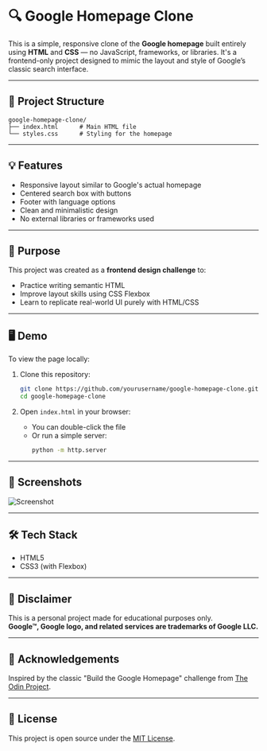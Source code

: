 # 🔍 Google Homepage Clone

This is a simple, responsive clone of the **Google homepage** built entirely using **HTML** and **CSS** — no JavaScript, frameworks, or libraries. It's a frontend-only project designed to mimic the layout and style of Google’s classic search interface.

---

## 📂 Project Structure

```
google-homepage-clone/
├── index.html      # Main HTML file
└── styles.css      # Styling for the homepage
```

---

## 💡 Features

- Responsive layout similar to Google's actual homepage
- Centered search box with buttons
- Footer with language options
- Clean and minimalistic design
- No external libraries or frameworks used

---

## 🎯 Purpose

This project was created as a **frontend design challenge** to:
- Practice writing semantic HTML
- Improve layout skills using CSS Flexbox
- Learn to replicate real-world UI purely with HTML/CSS

---

## 🖥️ Demo

To view the page locally:

1. Clone this repository:
   ```bash
   git clone https://github.com/yourusername/google-homepage-clone.git
   cd google-homepage-clone
   ```

2. Open `index.html` in your browser:
   - You can double-click the file
   - Or run a simple server:
     ```bash
     python -m http.server
     ```

---

## 🚀 Screenshots

![Screenshot](./screenshot.png) <!-- Optional: Add a screenshot file -->

---

## 🛠️ Tech Stack

- HTML5
- CSS3 (with Flexbox)

---

## 📌 Disclaimer

This is a personal project made for educational purposes only.  
**Google™, Google logo, and related services are trademarks of Google LLC.**

---

## 🙌 Acknowledgements

Inspired by the classic "Build the Google Homepage" challenge from [The Odin Project](https://www.theodinproject.com/).

---

## 📜 License

This project is open source under the [MIT License](LICENSE).

